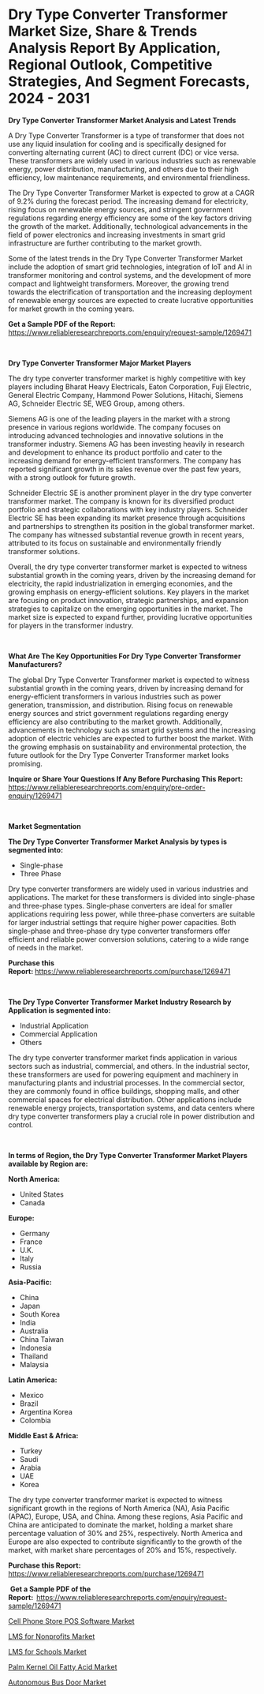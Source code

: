<p><h1>Dry Type Converter Transformer Market Size, Share & Trends Analysis Report By Application, Regional Outlook, Competitive Strategies, And Segment Forecasts, 2024 - 2031</h1></p><p><strong>Dry Type Converter Transformer Market Analysis and Latest Trends</strong></p>
<p><p>A Dry Type Converter Transformer is a type of transformer that does not use any liquid insulation for cooling and is specifically designed for converting alternating current (AC) to direct current (DC) or vice versa. These transformers are widely used in various industries such as renewable energy, power distribution, manufacturing, and others due to their high efficiency, low maintenance requirements, and environmental friendliness.</p><p>The Dry Type Converter Transformer Market is expected to grow at a CAGR of 9.2% during the forecast period. The increasing demand for electricity, rising focus on renewable energy sources, and stringent government regulations regarding energy efficiency are some of the key factors driving the growth of the market. Additionally, technological advancements in the field of power electronics and increasing investments in smart grid infrastructure are further contributing to the market growth.</p><p>Some of the latest trends in the Dry Type Converter Transformer Market include the adoption of smart grid technologies, integration of IoT and AI in transformer monitoring and control systems, and the development of more compact and lightweight transformers. Moreover, the growing trend towards the electrification of transportation and the increasing deployment of renewable energy sources are expected to create lucrative opportunities for market growth in the coming years.</p></p>
<p><strong>Get a Sample PDF of the Report:&nbsp;</strong> <a href="https://www.reliableresearchreports.com/enquiry/request-sample/1269471">https://www.reliableresearchreports.com/enquiry/request-sample/1269471</a></p>
<p>&nbsp;</p>
<p><strong>Dry Type Converter Transformer Major Market Players</strong></p>
<p><p>The dry type converter transformer market is highly competitive with key players including Bharat Heavy Electricals, Eaton Corporation, Fuji Electric, General Electric Company, Hammond Power Solutions, Hitachi, Siemens AG, Schneider Electric SE, WEG Group, among others. </p><p>Siemens AG is one of the leading players in the market with a strong presence in various regions worldwide. The company focuses on introducing advanced technologies and innovative solutions in the transformer industry. Siemens AG has been investing heavily in research and development to enhance its product portfolio and cater to the increasing demand for energy-efficient transformers. The company has reported significant growth in its sales revenue over the past few years, with a strong outlook for future growth.</p><p>Schneider Electric SE is another prominent player in the dry type converter transformer market. The company is known for its diversified product portfolio and strategic collaborations with key industry players. Schneider Electric SE has been expanding its market presence through acquisitions and partnerships to strengthen its position in the global transformer market. The company has witnessed substantial revenue growth in recent years, attributed to its focus on sustainable and environmentally friendly transformer solutions.</p><p>Overall, the dry type converter transformer market is expected to witness substantial growth in the coming years, driven by the increasing demand for electricity, the rapid industrialization in emerging economies, and the growing emphasis on energy-efficient solutions. Key players in the market are focusing on product innovation, strategic partnerships, and expansion strategies to capitalize on the emerging opportunities in the market. The market size is expected to expand further, providing lucrative opportunities for players in the transformer industry.</p></p>
<p>&nbsp;</p>
<p><strong>What Are The Key Opportunities For Dry Type Converter Transformer Manufacturers?</strong></p>
<p><p>The global Dry Type Converter Transformer market is expected to witness substantial growth in the coming years, driven by increasing demand for energy-efficient transformers in various industries such as power generation, transmission, and distribution. Rising focus on renewable energy sources and strict government regulations regarding energy efficiency are also contributing to the market growth. Additionally, advancements in technology such as smart grid systems and the increasing adoption of electric vehicles are expected to further boost the market. With the growing emphasis on sustainability and environmental protection, the future outlook for the Dry Type Converter Transformer market looks promising.</p></p>
<p><strong>Inquire or Share Your Questions If Any Before Purchasing This Report:</strong> <a href="https://www.reliableresearchreports.com/enquiry/pre-order-enquiry/1269471">https://www.reliableresearchreports.com/enquiry/pre-order-enquiry/1269471</a></p>
<p>&nbsp;</p>
<p><strong>Market Segmentation</strong></p>
<p><strong>The Dry Type Converter Transformer Market Analysis by types is segmented into:</strong></p>
<p><ul><li>Single-phase</li><li>Three Phase</li></ul></p>
<p><p>Dry type converter transformers are widely used in various industries and applications. The market for these transformers is divided into single-phase and three-phase types. Single-phase converters are ideal for smaller applications requiring less power, while three-phase converters are suitable for larger industrial settings that require higher power capacities. Both single-phase and three-phase dry type converter transformers offer efficient and reliable power conversion solutions, catering to a wide range of needs in the market.</p></p>
<p><strong>Purchase this Report:&nbsp;</strong><a href="https://www.reliableresearchreports.com/purchase/1269471">https://www.reliableresearchreports.com/purchase/1269471</a></p>
<p>&nbsp;</p>
<p><strong>The Dry Type Converter Transformer Market Industry Research by Application is segmented into:</strong></p>
<p><ul><li>Industrial Application</li><li>Commercial Application</li><li>Others</li></ul></p>
<p><p>The dry type converter transformer market finds application in various sectors such as industrial, commercial, and others. In the industrial sector, these transformers are used for powering equipment and machinery in manufacturing plants and industrial processes. In the commercial sector, they are commonly found in office buildings, shopping malls, and other commercial spaces for electrical distribution. Other applications include renewable energy projects, transportation systems, and data centers where dry type converter transformers play a crucial role in power distribution and control.</p></p>
<p>&nbsp;</p>
<p><strong>In terms of Region, the Dry Type Converter Transformer Market Players available by Region are:</strong></p>
<p>
    <p> <strong> North America: </strong>
        <ul>
            <li>United States</li>
            <li>Canada</li>
        </ul>
        </p> 
    <p> <strong> Europe: </strong>
        <ul>
            <li>Germany</li>
            <li>France</li>
            <li>U.K.</li>
            <li>Italy</li>
            <li>Russia</li>
        </ul>
        </p> 
    <p> <strong> Asia-Pacific: </strong>
        <ul>
            <li>China</li>
            <li>Japan</li>
            <li>South Korea</li>
            <li>India</li>
            <li>Australia</li>
            <li>China Taiwan</li>
            <li>Indonesia</li>
            <li>Thailand</li>
            <li>Malaysia</li>
        </ul>
        </p> 
    <p> <strong> Latin America: </strong>
        <ul>
            <li>Mexico</li>
            <li>Brazil</li>
            <li>Argentina Korea</li>
            <li>Colombia</li>
        </ul>
        </p> 
    <p> <strong> Middle East & Africa: </strong>
        <ul>
            <li>Turkey</li>
            <li>Saudi</li>
            <li>Arabia</li>
            <li>UAE</li>
            <li>Korea</li>
        </ul>
    </p>
    </p>
<p><p>The dry type converter transformer market is expected to witness significant growth in the regions of North America (NA), Asia Pacific (APAC), Europe, USA, and China. Among these regions, Asia Pacific and China are anticipated to dominate the market, holding a market share percentage valuation of 30% and 25%, respectively. North America and Europe are also expected to contribute significantly to the growth of the market, with market share percentages of 20% and 15%, respectively.</p></p>
<p><strong>Purchase this Report: </strong><a href="https://www.reliableresearchreports.com/purchase/1269471">https://www.reliableresearchreports.com/purchase/1269471</a></p>
<p>&nbsp;<strong>Get a Sample PDF of the Report:&nbsp;&nbsp;</strong><a href="https://www.reliableresearchreports.com/enquiry/request-sample/1269471">https://www.reliableresearchreports.com/enquiry/request-sample/1269471</a></p>
<p><strong></strong></p>
<p><p><a href="https://medium.com/p/480daf7f5e73/edit">Cell Phone Store POS Software Market</a></p><p><a href="https://medium.com/@zoerees777/lms-for-nonprofits-market-insight-market-trends-growth-forecasted-from-2024-to-2031-01b3cd2796a5">LMS for Nonprofits Market</a></p><p><a href="https://medium.com/@zoerees777/lms-for-schools-market-share-evolution-and-market-growth-trends-2024-2031-a86944571065">LMS for Schools Market</a></p><p><a href="https://github.com/prosalinda88/Market-Research-Report-List-3/blob/main/palm-kernel-oil-fatty-acid-market.md">Palm Kernel Oil Fatty Acid Market</a></p><p><a href="https://github.com/globismark/Market-Research-Report-List-2/blob/main/autonomous-bus-door-market.md">Autonomous Bus Door Market</a></p></p>